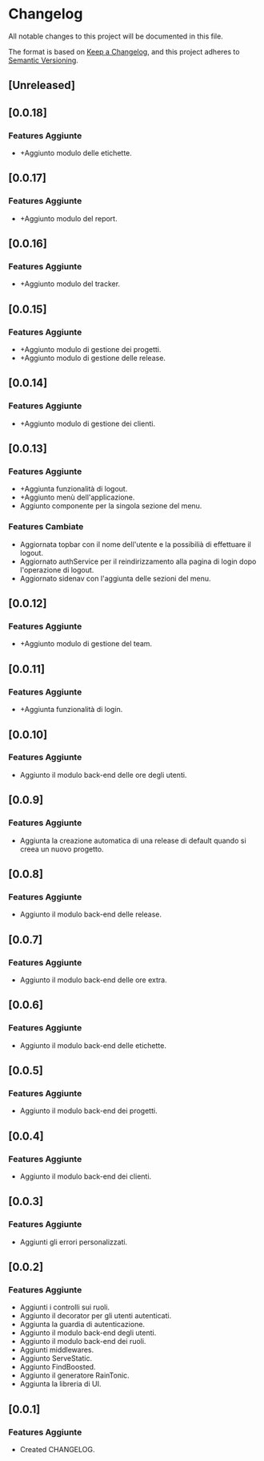 # Changelog

All notable changes to this project will be documented in this file.

The format is based on [Keep a Changelog](https://keepachangelog.com/en/1.0.0/),
and this project adheres to [Semantic Versioning](https://semver.org/spec/v2.0.0.html).

## [Unreleased]

## [0.0.18]

### Features Aggiunte

- +Aggiunto modulo delle etichette.

## [0.0.17]

### Features Aggiunte

- +Aggiunto modulo del report.

## [0.0.16]

### Features Aggiunte

- +Aggiunto modulo del tracker.

## [0.0.15]

### Features Aggiunte

- +Aggiunto modulo di gestione dei progetti.
- +Aggiunto modulo di gestione delle release.

## [0.0.14]

### Features Aggiunte

- +Aggiunto modulo di gestione dei clienti.

## [0.0.13]

### Features Aggiunte

- +Aggiunta funzionalità di logout.
- +Aggiunto menù dell'applicazione.
- Aggiunto componente per la singola sezione del menu.

### Features Cambiate

- Aggiornata topbar con il nome dell'utente e la possibilià di effettuare il logout.
- Aggiornato authService per il reindirizzamento alla pagina di login dopo l'operazione di logout.
- Aggiornato sidenav con l'aggiunta delle sezioni del menu.

## [0.0.12]

### Features Aggiunte

- +Aggiunto modulo di gestione del team.

## [0.0.11]

### Features Aggiunte

- +Aggiunta funzionalità di login.

## [0.0.10]

### Features Aggiunte

- Aggiunto il modulo back-end delle ore degli utenti.

## [0.0.9]

### Features Aggiunte

- Aggiunta la creazione automatica di una release di default quando si creea un nuovo progetto.

## [0.0.8]

### Features Aggiunte

- Aggiunto il modulo back-end delle release.

## [0.0.7]

### Features Aggiunte

- Aggiunto il modulo back-end delle ore extra.

## [0.0.6]

### Features Aggiunte

- Aggiunto il modulo back-end delle etichette.

## [0.0.5]

### Features Aggiunte

- Aggiunto il modulo back-end dei progetti.

## [0.0.4]

### Features Aggiunte

- Aggiunto il modulo back-end dei clienti.

## [0.0.3]

### Features Aggiunte

- Aggiunti gli errori personalizzati.

## [0.0.2]

### Features Aggiunte

- Aggiunti i controlli sui ruoli.
- Aggiunto il decorator per gli utenti autenticati.
- Aggiunta la guardia di autenticazione.
- Aggiunto il modulo back-end degli utenti.
- Aggiunto il modulo back-end dei ruoli.
- Aggiunti middlewares.
- Aggiunto ServeStatic.
- Aggiunto FindBoosted.
- Aggiunto il generatore RainTonic.
- Aggiunta la libreria di UI.

## [0.0.1]

### Features Aggiunte

- Created CHANGELOG.
